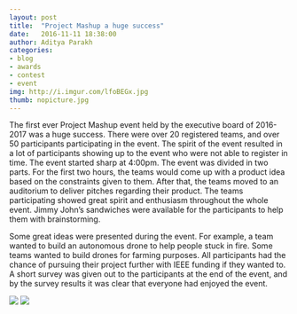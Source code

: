 ```yaml
---
layout: post
title:  "Project Mashup a huge success"
date:   2016-11-11 18:38:00
author: Aditya Parakh
categories:
- blog
- awards
- contest
- event
img: http://i.imgur.com/lfoBEGx.jpg
thumb: nopicture.jpg
---
```


The first ever Project Mashup event held by the executive board of 2016-2017 was a huge success. There were over 20 registered teams, and over 50 participants participating in the event.<!--more--> The spirit of the event resulted in a lot of participants showing up to the event who were not able to register in time. The event started sharp at 4:00pm. The event was divided in two parts. For the first two hours, the teams would come up with a product idea based on the constraints given to them. After that, the teams moved to an auditorium to deliver pitches regarding their product. The teams participating showed great spirit and enthusiasm throughout the whole event. Jimmy John’s sandwiches were available for the participants to help them with brainstorming. 

Some great ideas were presented during the event. For example, a team wanted to build an autonomous drone to help people stuck in fire. Some teams wanted to build drones for farming purposes. All participants had the chance of pursuing their project further with IEEE funding if they wanted to. A short survey was given out to the participants at the end of the event, and by the survey results it was clear that everyone had enjoyed the event. 

<img src="http://i.imgur.com/xRVnuf9.jpg" />
<img src="http://i.imgur.com/6XenAHd.jpg" />
